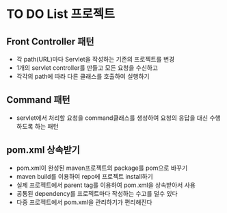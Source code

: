 # TO DO List 프로젝트  

## Front Controller 패턴  
* 각 path(URL)마다 Servlet을 작성하는 기존의 프로젝트를 변경  
* 1개의 servlet controller를 만들고 모든 요청을 수신하고  
* 각각의 path에 따라 다른 클래스를 호출하여 실행하기

## Command 패턴  
* servlet에서 처리할 요청을 command클래스를 생성하여 요청의 응답을 대신 수행하도록 하는 패턴

## pom.xml 상속받기  
* pom.xml이 완성된 maven프로젝트의 package를 pom으로 바꾸기  
* maven build를 이용하여 repo에 프로젝트 install하기  
* 실제 프로젝트에서 parent tag를 이용하여 pom.xml을 상속받아서 사용  
* 공통된 dependency를 프로젝트마다 작성하는 수고를 덜수 있다  
* 다중 프로젝트에서 pom.xml을 관리하기가 편리해진다



